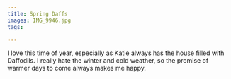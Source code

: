 ```yaml
---
title: Spring Daffs
images: IMG_9946.jpg
tags:

---
```

I love this time of year, especially as Katie always has the house filled with Daffodils. I really hate the winter and cold weather, so the promise of warmer days to come always makes me happy.